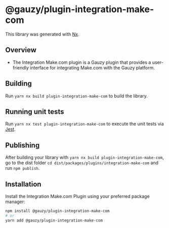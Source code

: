# @gauzy/plugin-integration-make-com

This library was generated with [Nx](https://nx.dev).

## Overview

-   The Integration Make.com plugin is a Gauzy plugin that provides a user-friendly interface for integrating Make.com with the Gauzy platform.

## Building

Run `yarn nx build plugin-integration-make-com` to build the library.

## Running unit tests

Run `yarn nx test plugin-integration-make-com` to execute the unit tests via [Jest](https://jestjs.io).

## Publishing

After building your library with `yarn nx build plugin-integration-make-com`, go to the dist folder `cd dist/packages/plugins/integration-make-com` and run `npm publish`.

## Installation

Install the Integration Make.com Plugin using your preferred package manager:

```bash
npm install @gauzy/plugin-integration-make-com
# or
yarn add @gauzy/plugin-integration-make-com
```
